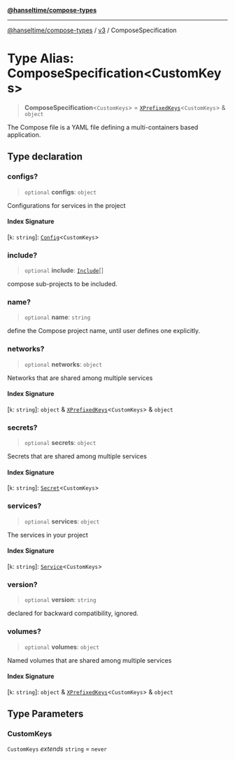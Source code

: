 [**@hanseltime/compose-types**](../../../../README.md)

***

[@hanseltime/compose-types](../../../../README.md) / [v3](../README.md) / ComposeSpecification

# Type Alias: ComposeSpecification\<CustomKeys\>

> **ComposeSpecification**\<`CustomKeys`\> = [`XPrefixedKeys`](XPrefixedKeys.md)\<`CustomKeys`\> & `object`

The Compose file is a YAML file defining a multi-containers based application.

## Type declaration

### configs?

> `optional` **configs**: `object`

Configurations for services in the project

#### Index Signature

\[`k`: `string`\]: [`Config`](Config.md)\<`CustomKeys`\>

### include?

> `optional` **include**: [`Include`](Include.md)[]

compose sub-projects to be included.

### name?

> `optional` **name**: `string`

define the Compose project name, until user defines one explicitly.

### networks?

> `optional` **networks**: `object`

Networks that are shared among multiple services

#### Index Signature

\[`k`: `string`\]: `object` & [`XPrefixedKeys`](XPrefixedKeys.md)\<`CustomKeys`\> & `object`

### secrets?

> `optional` **secrets**: `object`

Secrets that are shared among multiple services

#### Index Signature

\[`k`: `string`\]: [`Secret`](Secret.md)\<`CustomKeys`\>

### services?

> `optional` **services**: `object`

The services in your project

#### Index Signature

\[`k`: `string`\]: [`Service`](Service.md)\<`CustomKeys`\>

### version?

> `optional` **version**: `string`

declared for backward compatibility, ignored.

### volumes?

> `optional` **volumes**: `object`

Named volumes that are shared among multiple services

#### Index Signature

\[`k`: `string`\]: `object` & [`XPrefixedKeys`](XPrefixedKeys.md)\<`CustomKeys`\> & `object`

## Type Parameters

### CustomKeys

`CustomKeys` *extends* `string` = `never`
